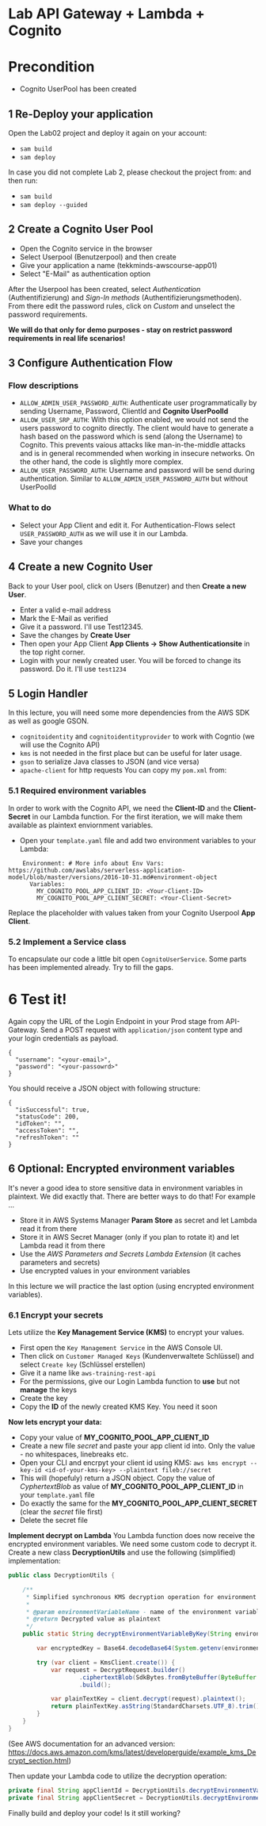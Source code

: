 # Lab API Gateway + Lambda + Cognito


# Precondition
- Cognito UserPool has been created

## 1 Re-Deploy your application
Open the Lab02 project and deploy it again on your account:
- `sam build`
- `sam deploy`

In case you did not complete Lab 2, please checkout the project from: 
and then run:
- `sam build`
- `sam deploy --guided`

## 2 Create a Cognito User Pool
- Open the Cognito service in the browser
- Select Userpool (Benutzerpool) and then create
- Give your application a name (tekkminds-awscourse-app01)
- Select "E-Mail" as authentication option

After the Userpool has been created, select *Authentication* (Authentifizierung) and *Sign-In methods* (Authentifizierungsmethoden).
From there edit the password rules, click on *Custom* and unselect the password requirements.

**We will do that only for demo purposes - stay on restrict password requirements in real life scenarios!**

## 3 Configure Authentication Flow

### Flow descriptions
- `ALLOW_ADMIN_USER_PASSWORD_AUTH`: Authenticate user programmatically by sending Username, Password, ClientId and **Cognito UserPoolId** 
- `ALLOW_USER_SRP_AUTH`: With this option enabled, we would not send the users password to cognito directly. The client would have to generate a hash based on the password which is send (along the Username) to Cognito. This prevents vaious attacks like man-in-the-middle attacks and is in general recommended when working in insecure networks. On the other hand, the code is slightly more complex.
- `ALLOW_USER_PASSWORD_AUTH`: Username and password will be send during authentication. Similar to `ALLOW_ADMIN_USER_PASSWORD_AUTH` but without UserPoolId

### What to do
- Select your App Client and edit it. For Authentication-Flows select `USER_PASSWORD_AUTH` as we will use it in our Lambda. 
- Save your changes

## 4 Create a new Cognito User
Back to your User pool, click on Users (Benutzer) and then **Create a new User**.
- Enter a valid e-mail address
- Mark the E-Mail as verified
- Give it a password. I'll use Test12345.
- Save the changes by **Create User**
- Then open your App Client **App Clients -> Show Authenticationsite** in the top right corner.
- Login with your newly created user. You will be forced to change its password. Do it. I'll use `test1234`


## 5 Login Handler
In this lecture, you will need some more dependencies from the AWS SDK as well as google GSON. 
- `cognitoidentity` and `cognitoidentityprovider` to work with Cogntio (we will use the Cognito API)
- `kms` is not needed in the first place but can be useful for later usage.
- `gson` to serialize Java classes to JSON (and vice versa)
- `apache-client` for http requests
You can copy my `pom.xml` from: <github-path>

### 5.1 Required environment variables
In order to work with the Cognito API, we need the **Client-ID** and the **Client-Secret** in our Lambda function.
For the first iteration, we will make them available as plaintext enviornment variables. 
- Open your `template.yaml` file and add two environment variables to your Lambda:
```
    Environment: # More info about Env Vars: https://github.com/awslabs/serverless-application-model/blob/master/versions/2016-10-31.md#environment-object
      Variables:
        MY_COGNITO_POOL_APP_CLIENT_ID: <Your-Client-ID>
        MY_COGNITO_POOL_APP_CLIENT_SECRET: <Your-Client-Secret>
```
Replace the placeholder with values taken from your Cognito Userpool **App Client**.

### 5.2 Implement a Service class
To encapsulate our code a little bit open `CognitoUserService`. Some parts has been implemented already. Try to fill the gaps.


# 6 Test it!
Again copy the URL of the Login Endpoint in your Prod stage from API-Gateway.
Send a POST request with `application/json` content type and your login credentials as payload.
```
{
  "username": "<your-email>",
  "password": "<your-passowrd>"
}
```
You should receive a JSON object with following structure:
```
{
  "isSuccessful": true,
  "statusCode": 200,
  "idToken": "",
  "accessToken": "",
  "refreshToken": ""
}
```

## 6 Optional: Encrypted environment variables
It's never a good idea to store sensitive data in environment variables in plaintext. We did exactly that.
There are better ways to do that! For example ...
- Store it in AWS Systems Manager **Param Store** as secret and let Lambda read it from there
- Store it in AWS Secret Manager (only if you plan to rotate it) and let Lambda read it from there
- Use the *AWS Parameters and Secrets Lambda Extension* (it caches parameters and secrets)
- Use encrypted values in your environment variables

In this lecture we will practice the last option (using encrypted environment variables).

### 6.1 Encrypt your secrets
Lets utilize the **Key Management Service (KMS)** to encrypt your values.

- First open the `Key Management Service` in the AWS Console UI. 
- Then click on `Customer Managed Keys` (Kundenverwaltete Schlüssel) and select `Create key` (Schlüssel erstellen)
- Give it a name like `aws-training-rest-api`
- For the permissions, give our Login Lambda function to **use** but not **manage** the keys
- Create the key
- Copy the **ID** of the newly created KMS Key. You need it soon

**Now lets encrypt your data:**
- Copy your value of **MY_COGNITO_POOL_APP_CLIENT_ID** 
- Create a new file *secret* and paste your app client id into. Only the value - no whitespaces, linebreaks etc.
- Open your CLI and encrpyt your client id using KMS: `aws kms encrypt --key-id <id-of-your-kms-key> --plaintext fileb://secret`
- This will (hopefuly) return a JSON object. Copy the value of *CyphertextBlob* as value of **MY_COGNITO_POOL_APP_CLIENT_ID** in your `template.yaml` file
- Do exactly the same for the **MY_COGNITO_POOL_APP_CLIENT_SECRET** (clear the *secret* file first)
- Delete the secret file

**Implement decrypt on Lambda**
You Lambda function does now receive the encrypted environment variables. We need some custom code to decrypt it.
Create a new class **DecryptionUtils** and use the following (simplified) implementation:

```java
public class DecryptionUtils {

    /**
     * Simplified synchronous KMS decryption operation for environment variables.
     *
     * @param environmentVariableName - name of the environment variable. Value should be encrypted
     * @return Decrypted value as plaintext
     */
    public static String decryptEnvironmentVariableByKey(String environmentVariableName) {

        var encryptedKey = Base64.decodeBase64(System.getenv(environmentVariableName));

        try (var client = KmsClient.create()) {
            var request = DecryptRequest.builder()
                    .ciphertextBlob(SdkBytes.fromByteBuffer(ByteBuffer.wrap(encryptedKey)))
                    .build();

            var plainTextKey = client.decrypt(request).plaintext();
            return plainTextKey.asString(StandardCharsets.UTF_8).trim();
        }
    }
}
```
(See AWS documentation for an advanced version: https://docs.aws.amazon.com/kms/latest/developerguide/example_kms_Decrypt_section.html)

Then update your Lambda code to utilize the decryption operation:
```java
private final String appClientId = DecryptionUtils.decryptEnvironmentVariableByKey("MY_COGNITO_POOL_APP_CLIENT_ID");
private final String appClientSecret = DecryptionUtils.decryptEnvironmentVariableByKey("MY_COGNITO_POOL_APP_CLIENT_SECRET");
```

Finally build and deploy your code! Is it still working? 